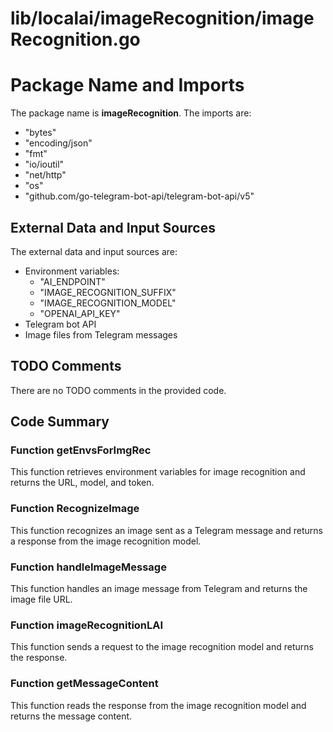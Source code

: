 # lib/localai/imageRecognition/imageRecognition.go  
# Package Name and Imports  
The package name is **imageRecognition**. The imports are:  
* "bytes"  
* "encoding/json"  
* "fmt"  
* "io/ioutil"  
* "net/http"  
* "os"  
* "github.com/go-telegram-bot-api/telegram-bot-api/v5"  
  
## External Data and Input Sources  
The external data and input sources are:  
* Environment variables:   
  + "AI_ENDPOINT"  
  + "IMAGE_RECOGNITION_SUFFIX"  
  + "IMAGE_RECOGNITION_MODEL"  
  + "OPENAI_API_KEY"  
* Telegram bot API  
* Image files from Telegram messages  
  
## TODO Comments  
There are no TODO comments in the provided code.  
  
## Code Summary  
### Function getEnvsForImgRec  
This function retrieves environment variables for image recognition and returns the URL, model, and token.  
  
### Function RecognizeImage  
This function recognizes an image sent as a Telegram message and returns a response from the image recognition model.  
  
### Function handleImageMessage  
This function handles an image message from Telegram and returns the image file URL.  
  
### Function imageRecognitionLAI  
This function sends a request to the image recognition model and returns the response.  
  
### Function getMessageContent  
This function reads the response from the image recognition model and returns the message content.  
  
  
  
